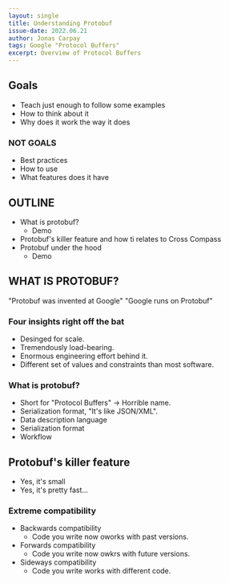 ```yaml
---
layout: single
title: Understanding Protobuf
issue-date: 2022.06.21
author: Jonas Carpay
tags: Google "Protocol Buffers"
excerpt: Overview of Protocol Buffers
---
```


## Goals

- Teach just enough to follow some examples
- How to think about it
- Why does it work the way it does

### NOT GOALS
- Best practices
- How to use
- What features does it have

## OUTLINE
- What is protobuf?
    - Demo
- Protobuf's killer feature and how ti relates to Cross Compass
- Protobuf under the hood
    - Demo

## WHAT IS PROTOBUF?

"Protobuf was invented at Google"
"Google runs on Protobuf"

### Four insights right off the bat
- Desinged for scale.
- Tremendously load-bearing.
- Enormous engineering effort behind it.
- Different set of values and constraints than most software.

### What is protobuf?
- Short for "Protocol Buffers" -> Horrible name.
- Serialization format, "It's like JSON/XML".
- Data description language
- Serialization format
- Workflow

## Protobuf's killer feature
- Yes, it's small
- Yes, it's pretty fast...

### Extreme compatibility
- Backwards compatibility
   - Code you write now oworks with past versions.
- Forwards compatibility
   - Code you write now owkrs with future versions.
- Sideways compatibility
   - Code you write works with different code.


